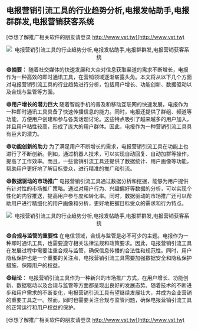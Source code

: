 ## **电报营销引流工具的行业趋势分析,电报发帖助手,电报群群发,电报营销获客系统**

[😍想了解推广相关软件的朋友请登录 http://www.vst.tw](http://www.vst.tw)

 <center><img src="https://vst.tw/MP4/tuiguang/png/5.png" alt="电报营销引流工具的行业趋势分析,电报发帖助手,电报群群发,电报营销获客系统"></center>

**😄摘要：**
随着社交媒体的快速发展和大众对信息获取渠道的需求不断增长，电报作为一种高效的即时通讯工具，在营销领域逐渐崭露头角。本文将从以下几个方面对电报营销引流工具的行业趋势进行分析，包括用户增长、功能创新、数据驱动以及合规与监管等方面。

**😄用户增长的潜力巨大**
随着智能手机的普及和移动互联网的快速发展，电报作为一种即时通讯工具具备了快速传播信息的能力。同时，电报还提供了群组、频道等功能，方便用户创建和参与各类话题讨论。这些特点吸引了越来越多的用户加入，并且用户粘性较高，形成了庞大的用户群体。因此，电报作为一种营销引流工具具有巨大的潜力。

**😄功能创新的助力**
为了满足用户不断增长的需求，电报营销引流工具在功能上也进行了不断创新。例如，通过机器人技术，可以实现自动回复、自动加群等操作，提高了工作效率。而且，一些营销引流工具还提供了数据统计、用户画像等功能，帮助用户更好地了解目标受众，进行精准的推广和引流。

**😄数据驱动的市场推广**
电报营销引流工具通过数据分析和挖掘，能够为用户提供有针对性的市场推广策略。通过对用户行为、兴趣偏好等数据的分析，可以实现个性化的内容推送，提高用户参与度和转化率。同时，数据驱动的市场推广还可以帮助用户进行精细化的用户画像和分析，更好地把握目标受众的需求和行为特点。

 <center><img src="https://vst.tw/MP4/tuiguang/png/5.png" alt="电报营销引流工具的行业趋势分析,电报发帖助手,电报群群发,电报营销获客系统"></center>

**😄合规与监管的重要性**
在电信领域，合规与监管是必不可少的主题。电报作为一种即时通讯工具，也需要遵守相关法律法规和政策要求。因此，电报营销引流工具在发展过程中需要注重合规与监管，确保信息传播的合法性和规范性。同时，用户隐私保护也是一个重要的关注点，电报营销引流工具需要加强数据安全和隐私保护措施，保障用户的权益。

**😄结论：**
电报营销引流工具作为一种新兴的市场推广方式，在用户增长、功能创新、数据驱动以及合规与监管等方面都呈现出良好的发展态势。随着技术的不断进步和用户需求的不断变化，电报营销引流工具有望继续发展壮大，并成为企业营销的重要工具之一。然而，同时也需要关注合规与监管问题，确保电报营销引流工具的正常运行和用户权益的保护。

[😍想了解推广相关软件的朋友请登录 http://www.vst.tw](http://www.vst.tw)



